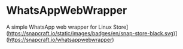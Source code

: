 # WhatsAppWebWrapper
A simple WhatsApp web wrapper for Linux
 Store](https://snapcraft.io/static/images/badges/en/snap-store-black.svg)](https://snapcraft.io/whatsappwebwrapper)
 

